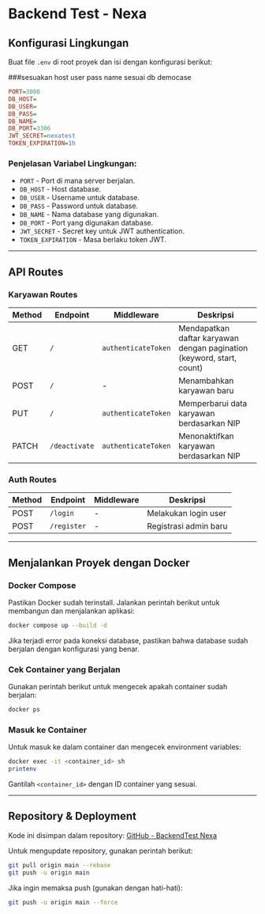 # Backend Test - Nexa

## Konfigurasi Lingkungan

Buat file `.env` di root proyek dan isi dengan konfigurasi berikut:

###sesuakan host user pass name sesuai db democase

```ini
PORT=3000
DB_HOST=
DB_USER=
DB_PASS=
DB_NAME=
DB_PORT=3306
JWT_SECRET=nexatest
TOKEN_EXPIRATION=1h
```

### Penjelasan Variabel Lingkungan:

- `PORT` - Port di mana server berjalan.
- `DB_HOST` - Host database.
- `DB_USER` - Username untuk database.
- `DB_PASS` - Password untuk database.
- `DB_NAME` - Nama database yang digunakan.
- `DB_PORT` - Port yang digunakan database.
- `JWT_SECRET` - Secret key untuk JWT authentication.
- `TOKEN_EXPIRATION` - Masa berlaku token JWT.

---

## API Routes

### **Karyawan Routes**

| Method | Endpoint      | Middleware          | Deskripsi                                                             |
| ------ | ------------- | ------------------- | --------------------------------------------------------------------- |
| GET    | `/`           | `authenticateToken` | Mendapatkan daftar karyawan dengan pagination (keyword, start, count) |
| POST   | `/`           | -                   | Menambahkan karyawan baru                                             |
| PUT    | `/`           | `authenticateToken` | Memperbarui data karyawan berdasarkan NIP                             |
| PATCH  | `/deactivate` | `authenticateToken` | Menonaktifkan karyawan berdasarkan NIP                                |

### **Auth Routes**

| Method | Endpoint    | Middleware | Deskripsi             |
| ------ | ----------- | ---------- | --------------------- |
| POST   | `/login`    | -          | Melakukan login user  |
| POST   | `/register` | -          | Registrasi admin baru |

---

## Menjalankan Proyek dengan Docker

### **Docker Compose**

Pastikan Docker sudah terinstall. Jalankan perintah berikut untuk membangun dan menjalankan aplikasi:

```bash
docker compose up --build -d
```

Jika terjadi error pada koneksi database, pastikan bahwa database sudah berjalan dengan konfigurasi yang benar.

### **Cek Container yang Berjalan**

Gunakan perintah berikut untuk mengecek apakah container sudah berjalan:

```bash
docker ps
```

### **Masuk ke Container**

Untuk masuk ke dalam container dan mengecek environment variables:

```bash
docker exec -it <container_id> sh
printenv
```

Gantilah `<container_id>` dengan ID container yang sesuai.

---

## Repository & Deployment

Kode ini disimpan dalam repository:
[GitHub - BackendTest Nexa](https://github.com/davidRT2/nexa-backend-test)

Untuk mengupdate repository, gunakan perintah berikut:

```bash
git pull origin main --rebase
git push -u origin main
```

Jika ingin memaksa push (gunakan dengan hati-hati):

```bash
git push -u origin main --force
```
